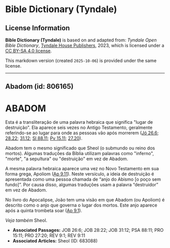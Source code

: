 # Bible Dictionary (Tyndale)

## License Information

**Bible Dictionary (Tyndale)** is based on and adapted from: _Tyndale Open Bible Dictionary_, [Tyndale House Publishers](https://tyndaleopenresources.com/), 2023, which is licensed under a [CC BY-SA 4.0 license](https://creativecommons.org/licenses/by-sa/4.0/legalcode.en).

This markdown version (created `2025-10-06`) is provided under the same license.



--------------------------------

## Abadom (id: 806165)

ABADOM
======

Esta é a transliteração de uma palavra hebraica que significa "lugar de destruição". Ela aparece seis vezes no Antigo Testamento, geralmente referindo\-se ao lugar para onde as pessoas vão após morrerem ([Jó 26\.6](https://ref.ly/Job26:6); [28\.22](https://ref.ly/Job28:22); [31\.12](https://ref.ly/Job31:12); [Sl 88\.11](https://ref.ly/Ps88:11); [Pv 15\.11](https://ref.ly/Prov15:11); [27\.20](https://ref.ly/Prov27:20)).

Abadom tem o mesmo significado que Sheol (o submundo ou reino dos mortos). Algumas traduções da Bíblia utilizam palavras como "inferno", "morte", "a sepultura" ou "destruição" em vez de Abadom.

A mesma palavra hebraica aparece uma vez no Novo Testamento em sua forma grega, Apoliom ([Ap 9\.11](https://ref.ly/Rev9:11)). Neste versículo, a ideia de destruição é apresentada como uma pessoa chamada de “anjo do Abismo \[o poço sem fundo]”. Por causa disso, algumas traduções usam a palavra “destruidor” em vez de Abadom.

No livro do Apocalipse, João tem uma visão em que Abadom (ou Apoliom) é descrito como o anjo que governa o lugar dos mortos. Este anjo aparece após a quinta trombeta soar ([Ap 9\.1](https://ref.ly/Rev9:1)).

*Veja também* Sheol.

* **Associated Passages:** JOB 26:6; JOB 28:22; JOB 31:12; PSA 88:11; PRO 15:11; PRO 27:20; REV 9:1; REV 9:11
* **Associated Articles:** Sheol (ID: 683088)

